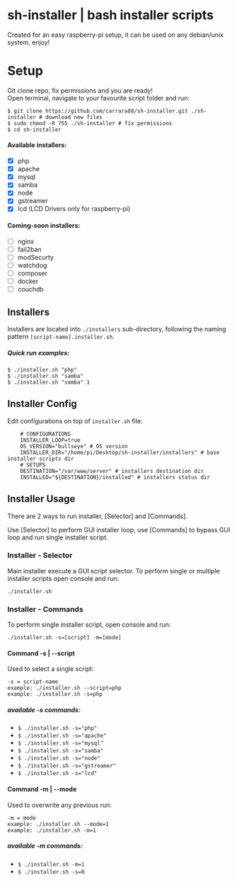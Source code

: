 # sh-installer | bash installer scripts

Created for an easy raspberry-pi setup, it can be used on any debian/unix system, enjoy!

# Setup
Git clone repo, fix permissions and you are ready!\
Open terminal, navigate to your favourite script folder and run:
```
$ git clone https://github.com/carrara88/sh-installer.git ./sh-installer # download new files
$ sudo chmod -R 755 ./sh-installer # fix permissions
$ cd sh-installer
```

#### Available installers:

 - [x] php
 - [x] apache
 - [x] mysql
 - [x] samba
 - [x] node
 - [x] gstreamer
 - [x] lcd (LCD Drivers only for raspberry-pi)

#### Coming-soon installers:
 - [ ] nginx
 - [ ] fail2ban
 - [ ] modSecurty
 - [ ] watchdog
 - [ ] composer
 - [ ] docker
 - [ ] couchdb

## Installers
Installers are located into `./installers` sub-directory, following the naming pattern `[script-name].installer.sh`.

##### Quick run examples:
```
$ ./installer.sh "php"
$ ./installer.sh "samba"
$ ./installer.sh "samba" 1
```

## Installer Config

Edit configurations on top of `installer.sh` file:

```
    # CONFIGURATIONS
    INSTALLER_LOOP=true
    OS_VERSION="bullseye" # OS version
    INSTALLER_DIR="/home/pi/Desktop/sh-installer/installers" # base installer scripts dir
    # SETUPS
    DESTINATION="/var/www/server" # installers destination dir
    INSTALLED="${DESTINATION}/installed" # installers status dir
```

## Installer Usage
There are 2 ways to run installer, [Selector] and [Commands].

Use [Selector] to perform GUI installer loop, use [Commands] to bypass GUI loop and run single installer script.

### Installer - Selector
Main installer execute a GUI script selector. To perform single or multiple installer scripts open console and run:

```
./installer.sh
```

### Installer - Commands
To perform single installer script, open console and run:

```
./installer.sh -s=[script] -m=[mode]
```

#### Command -s | --script
Used to select a single script:
```
-s = script-name
example: ./installer.sh --script=php
example: ./installer.sh -s=php
```
##### available -s commands:
 - `$ ./installer.sh -s="php"`
 - `$ ./installer.sh -s="apache"`
 - `$ ./installer.sh -s="mysql"`
 - `$ ./installer.sh -s="samba"`
 - `$ ./installer.sh -s="node"`
 - `$ ./installer.sh -s="gstreamer"`
 - `$ ./installer.sh -s="lcd"`

#### Command -m | --mode
Used to overwrite any previous run:
```
-m = mode
example: ./installer.sh --mode=1
example: ./installer.sh -m=1
```
##### available -m commands:
 - `$ ./installer.sh -m=1`
 - `$ ./installer.sh -s=0`
